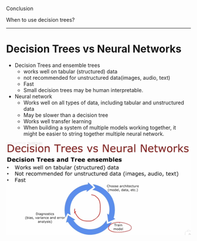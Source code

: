 

Conclusion

When to use decision trees?

_____


# Decision Trees vs Neural Networks

- Decision Trees and ensemble trees
  - works well on tabular (structured) data
  - not recommended for unstructured data(images, audio, text)
  - Fast
  - Small decision trees may be human interpretable.
- Neural network
  - Works well on all types of data, including tabular and unstructured data
  - May be slower than a decision tree
  - Works well transfer learning
  - When building a system of multiple models working together, it might be easier to string together multiple neural network.



![alt text](image-4.png)



